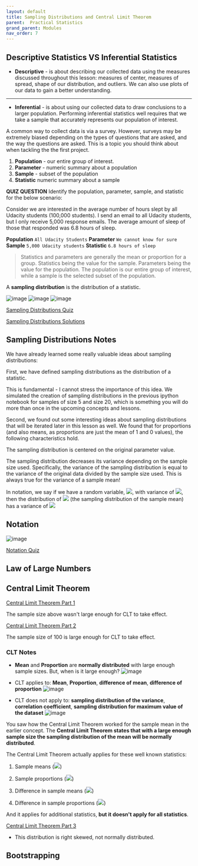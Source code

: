```yaml
---
layout: default
title: Sampling Distributions and Central Limit Theorem
parent:  Practical Statistics
grand_parent: Modules
nav_order: 7
---
```


## Descriptive Statistics VS Inferential Statistics

 * **Descriptive** - is about describing our collected data using the measures discussed throughout this lesson: measures of center, measures of spread, shape of our distribution, and outliers. We can also use plots of our data to gain a better understanding.

 ---

 * **Inferential** -  is about using our collected data to draw conclusions to a larger population. Performing inferential statistics well requires that we take a sample that accurately represents our population of interest.

A common way to collect data is via a survey. However, surveys may be extremely biased depending on the types of questions that are asked, and the way the questions are asked. This is a topic you should think about when tackling the the first project.

1. **Population** - our entire group of interest.
2. **Parameter** - numeric summary about a population
3. **Sample** - subset of the population
4. **Statistic** numeric summary about a sample

**QUIZ QUESTION**
Identify the population, parameter, sample, and statistic for the below scenario:

Consider we are interested in the average number of hours slept by all Udacity students (100,000 students). I send an email to all Udacity students, but I only receive 5,000 response emails. The average amount of sleep of those that responded was 6.8 hours of sleep.

**Population** `All Udacity Students`
**Parameter** `We cannot know for sure`
**Sample** `5,000 Udacity students`
**Statistic** `6.8 hours of sleep`


>Statistics and parameters are generally the mean or proportion for a group. Statistics being the value for the sample. Parameters being the value for the population. The population is our entire group of interest, while a sample is the selected subset of the population.

A **sampling distribution** is the distribution of a statistic.

![image](/practical_statistics/003.png)
![image](/practical_statistics/004.png)
![image](/practical_statistics/005.png)

[Sampling Distributions Quiz](https://nbviewer.jupyter.org/github/m-soro/Data_Analyst/blob/main/modules/practical_statistics/Sampling_Distributions_Quiz.ipynb)

[Sampling Distributions Solutions](https://nbviewer.jupyter.org/github/m-soro/Data_Analyst/blob/main/modules/practical_statistics/Sampling_Distributions_Solutions.ipynb)


## Sampling Distributions Notes

We have already learned some really valuable ideas about sampling distributions:

First, we have defined sampling distributions as the distribution of a statistic.

This is fundamental - I cannot stress the importance of this idea. We simulated the creation of sampling distributions in the previous ipython notebook for samples of size 5 and size 20, which is something you will do more than once in the upcoming concepts and lessons.

Second, we found out some interesting ideas about sampling distributions that will be iterated later in this lesson as well. We found that for proportions (and also means, as proportions are just the mean of 1 and 0 values), the following characteristics hold.

The sampling distribution is centered on the original parameter value.

The sampling distribution decreases its variance depending on the sample size used. Specifically, the variance of the sampling distribution is equal to the variance of the original data divided by the sample size used. This is always true for the variance of a sample mean!

In notation, we say if we have a random variable, <img src="https://render.githubusercontent.com/render/math?math=\LARGE\bar{X}">, with variance of <img src="https://render.githubusercontent.com/render/math?math=\LARGE\sigma^{2}">, then the distribution of <img src="https://render.githubusercontent.com/render/math?math=\LARGE\bar{X}"> (the sampling distribution of the sample mean) has a variance of <img src="https://render.githubusercontent.com/render/math?math=\LARGE\frac{\sigma^{2}}{n}">


## Notation

![image](/practical_statistics/notation_img.png)

[Notation Quiz](https://nbviewer.jupyter.org/github/m-soro/Data_Analyst/blob/main/modules/practical_statistics/Notation.ipynb)

## Law of Large Numbers

## Central Limit Theorem

[Central Limit Theorem Part 1](https://nbviewer.jupyter.org/github/m-soro/Data_Analyst/blob/main/modules/practical_statistics/Central_Limit_Theorem.ipynb)

The sample size above wasn't large enough for CLT to take effect.

[Central Limit Theorem Part 2](https://nbviewer.jupyter.org/github/m-soro/Data_Analyst/blob/main/modules/practical_statistics/Central_Limit_Theorem_Part_2.ipynb)

The sample size of 100 is large enough for CLT to take effect.

### CLT Notes

* **Mean** and **Proportion** are **normally distributed** with large enough sample sizes. But, when is it large enough?
![image](/practical_statistics/006.png)

* CLT applies to: **Mean**, **Proportion**, **difference of mean**, **difference of proportion**
![image](/practical_statistics/007.png)

* CLT does not apply to: **sampling distribution of the variance**, **correlation coefficient**, **sampling distribution for maximum value of the dataset**
![image](/practical_statistics/008.png)

You saw how the Central Limit Theorem worked for the sample mean in the earlier concept. The **Central Limit Theorem states that with a large enough sample size the sampling distribution of the mean will be normally distributed**.

The Central Limit Theorem actually applies for these well known statistics:

1. Sample means (<img src="https://render.githubusercontent.com/render/math?math=\large\bar{x}">)

2. Sample proportions (<img src="https://render.githubusercontent.com/render/math?math=\large p">)

3. Difference in sample means (<img src="https://render.githubusercontent.com/render/math?math=\large\bar{x_{1}}-\bar{x_{2}}">)

4. Difference in sample proportions (<img src="https://render.githubusercontent.com/render/math?math=\large\p_{1} - p_{2}">)

And it applies for additional statistics, **but it doesn't apply for all statistics**.

[Central Limit Theorem Part 3](https://nbviewer.jupyter.org/github/m-soro/Data_Analyst/blob/main/modules/practical_statistics/Central_Limit_Theorem_Part_3.ipynb)

* This distribution is right skewed, not normally distributed.


## Bootstrapping
